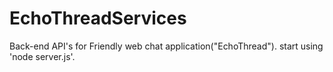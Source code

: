 # EchoThreadServices

Back-end API's for Friendly web chat application("EchoThread").
start using 'node server.js'.

